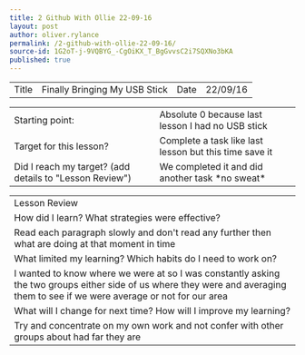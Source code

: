 ```yaml
---
title: 2 Github With Ollie 22-09-16
layout: post
author: oliver.rylance
permalink: /2-github-with-ollie-22-09-16/
source-id: 1G2oT-j-9VQBYG_-CgOiKX_T_BgGvvsC2i7SQXNo3bKA
published: true
---
```

<table>
  <tr>
    <td>Title</td>
    <td>Finally Bringing My USB Stick</td>
    <td>Date</td>
    <td>22/09/16</td>
  </tr>
</table>

<p> </p>

<table>
  <tr>
    <td>Starting point:</td>
    <td>Absolute 0 because last lesson I had no USB stick</td>
  </tr>
  <tr>
    <td>Target for this lesson?</td>
    <td>Complete a task like last lesson but this time save it</td>
  </tr>
  <tr>
    <td>Did I reach my target? 
(add details to "Lesson Review")</td>
    <td>We completed it and did another task *no sweat*</td>
  </tr>
</table>

<p> </p>

<table>
  <tr>
    <td>Lesson Review</td>
  </tr>
  <tr>
    <td>How did I learn? What strategies were effective? </td>
  </tr>
  <tr>
    <td>Read each paragraph slowly and don't read any further then what are doing at that moment in time</td>
  </tr>
  <tr>
    <td>What limited my learning? Which habits do I need to work on? </td>
  </tr>
  <tr>
    <td>I wanted to know where we were at so I was constantly asking the two groups either side of us where they were and averaging them to see if we were average or not for our area</td>
  </tr>
  <tr>
    <td>What will I change for next time? How will I improve my learning?</td>
  </tr>
  <tr>
    <td>Try and concentrate on my own work and not confer with other groups about had far they are</td>
  </tr>
</table>



